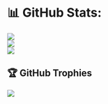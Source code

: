 # 📊 GitHub Stats:
![](https://github-readme-stats.vercel.app/api?username=fuchsisst&theme=tokyonight&hide_border=true&include_all_commits=false&count_private=true)<br/>
![](https://github-readme-streak-stats.herokuapp.com/?user=fuchsisst&theme=tokyonight&hide_border=true)<br/>
![](https://github-readme-stats.vercel.app/api/top-langs/?username=fuchsisst&theme=tokyonight&hide_border=true&include_all_commits=false&count_private=true&layout=compact)

## 🏆 GitHub Trophies
![](https://github-profile-trophy.vercel.app/?username=fuchsisst&theme=tokyonight&no-frame=true&no-bg=false&margin-w=4)



  
